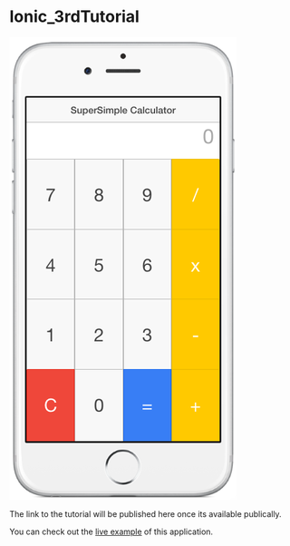 # Ionic_3rdTutorial 

![](CalculatoriPhone.png)

The link to the tutorial will be published here once its available publically.

You can check out the [live example](http://nikola-dev.com/IonicCalculator/3rdTutorial/mobile.html) of this application.
